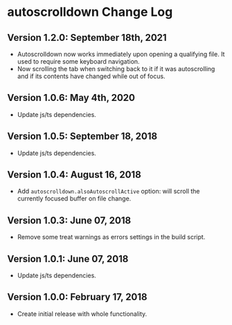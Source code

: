 # autoscrolldown Change Log

## Version 1.2.0: September 18th, 2021

- Autoscrolldown now works immediately upon opening a qualifying file. It used to require some keyboard navigation.
- Now scrolling the tab when switching back to it if it was autoscrolling and if its contents have changed while out of
  focus.

## Version 1.0.6: May 4th, 2020

- Update js/ts dependencies.

## Version 1.0.5: September 18, 2018

- Update js/ts dependencies.

## Version 1.0.4: August 16, 2018

- Add `autoscrolldown.alsoAutoscrollActive` option: will scroll the currently focused buffer on file change.

## Version 1.0.3: June 07, 2018

- Remove some treat warnings as errors settings in the build script.

## Version 1.0.1: June 07, 2018

- Update js/ts dependencies.

## Version 1.0.0: February 17, 2018

- Create initial release with whole functionality.
